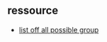 ## ressource 
- [list off all possible group](https://learn.microsoft.com/en-us/windows-server/identity/ad-ds/manage/understand-security-groups#account-operators)